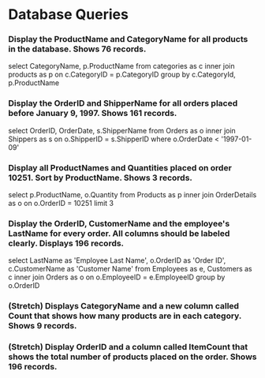 # Database Queries

### Display the ProductName and CategoryName for all products in the database. Shows 76 records.

select CategoryName, p.ProductName
from categories as c
inner join products as p on c.CategoryID = p.CategoryID
group by c.CategoryId, p.ProductName

### Display the OrderID and ShipperName for all orders placed before January 9, 1997. Shows 161 records.

select OrderID, OrderDate, s.ShipperName
from Orders as o
inner join Shippers as s on o.ShipperID = s.ShipperID
where o.OrderDate < '1997-01-09'

### Display all ProductNames and Quantities placed on order 10251. Sort by ProductName. Shows 3 records.

select p.ProductName, o.Quantity
from Products as p
inner join OrderDetails as o on o.OrderID = 10251
limit 3

### Display the OrderID, CustomerName and the employee's LastName for every order. All columns should be labeled clearly. Displays 196 records.

select LastName as 'Employee Last Name', o.OrderID as 'Order ID', c.CustomerName as 'Customer Name'
from Employees as e, Customers as c
inner join Orders as o on o.EmployeeID = e.EmployeeID
group by o.OrderID

### (Stretch) Displays CategoryName and a new column called Count that shows how many products are in each category. Shows 9 records.

### (Stretch) Display OrderID and a column called ItemCount that shows the total number of products placed on the order. Shows 196 records.
